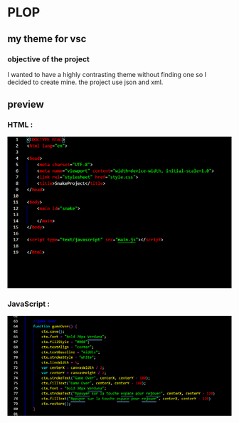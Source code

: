 # PLOP

## my theme for vsc

### objective of the project

I wanted to have a highly contrasting theme without finding one so I decided to create mine.
the project use json and xml.

## preview

### HTML :

<img src="theme2.png">

### JavaScript :

<img src="theme1.png">